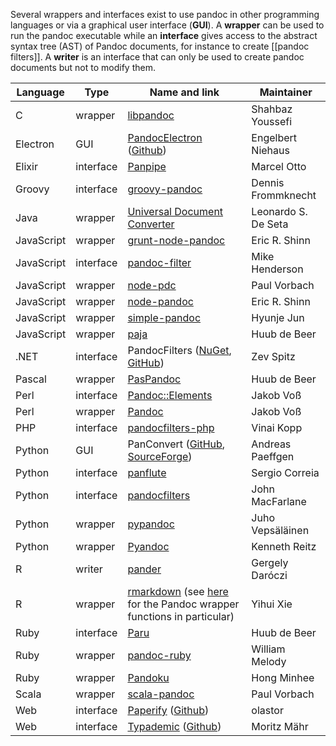 Several wrappers and interfaces exist to use pandoc in other programming languages or via a graphical user interface (**GUI**). A **wrapper** can be used to run the pandoc executable while an **interface** gives access to the abstract syntax tree (AST) of Pandoc documents, for instance to create [[pandoc filters]]. A **writer** is an interface that can only be used to create pandoc documents but not to modify them.

Language	| Type	| Name and link	| Maintainer  
---	| ---	| ---	| ---  
C	| wrapper	| [libpandoc](http://github.com/ShabbyX/libpandoc/tree/master)	| Shahbaz Youssefi  
Electron	| GUI	| [PandocElectron](https://niebert.github.io/PanDocElectron/) ([Github](https://github.com/niebert/PanDocElectron))	| Engelbert Niehaus
Elixir	| interface	| [Panpipe](https://github.com/marcelotto/panpipe)	| Marcel Otto  
Groovy	| interface	| [groovy-pandoc](https://github.com/dfrommi/groovy-pandoc)	| Dennis Frommknecht  
Java	| wrapper	| [Universal Document Converter](https://bitbucket.org/leito/universal-document-converter)	| Leonardo S. De Seta  
JavaScript	| wrapper	| [grunt-node-pandoc](https://www.npmjs.com/package/grunt-node-pandoc)	| Eric R. Shinn  
JavaScript	| interface	| [pandoc-filter](https://www.npmjs.com/package/pandoc-filter)	| Mike Henderson  
JavaScript	| wrapper	| [node-pdc](https://github.com/pvorb/node-pdc)	| Paul Vorbach  
JavaScript	| wrapper	| [node-pandoc](https://www.npmjs.com/package/node-pandoc)	| Eric R. Shinn  
JavaScript	| wrapper	| [simple-pandoc](https://www.npmjs.com/package/simple-pandoc)	| Hyunje Jun  
JavaScript	| wrapper	| [paja](https://www.npmjs.com/package/paja)	| Huub de Beer  
.NET    | interface     | PandocFilters ([NuGet](https://www.nuget.org/packages/PandocFilters/), [GitHub](https://github.com/zspitz/PandocFilters)) | Zev Spitz  
Pascal	| wrapper	| [PasPandoc](https://github.com/htdebeer/PasPandoc)	| Huub de Beer  
Perl	| interface	| [Pandoc::Elements](https://metacpan.org/pod/Pandoc::Elements)	| Jakob Voß  
Perl	| wrapper	| [Pandoc](https://metacpan.org/pod/Pandoc)	| Jakob Voß  
PHP	| interface	| [pandocfilters-php](https://github.com/vinai/pandocfilters-php)	| Vinai Kopp  
Python	| GUI	| PanConvert ([GitHub](https://github.com/apaeffgen/PanConvert), [SourceForge](http://panconvert.sourceforge.net))	| Andreas Paeffgen  
Python	| interface	| [panflute](https://github.com/sergiocorreia/panflute)	| Sergio Correia  
Python	| interface	| [pandocfilters](https://github.com/jgm/pandocfilters)	| John MacFarlane  
Python	| wrapper	| [pypandoc](https://github.com/bebraw/pypandoc)	| Juho Vepsäläinen  
Python	| wrapper	| [Pyandoc](https://github.com/kennethreitz/pyandoc)	| Kenneth Reitz  
R	| writer	| [pander](https://github.com/Rapporter/pander)	| Gergely Daróczi  
R       | wrapper       | [rmarkdown](https://github.com/rstudio/rmarkdown/) (see [here](https://rmarkdown.rstudio.com/docs/reference/index.html#section-pandoc) for the Pandoc wrapper functions in particular) | Yihui Xie
Ruby	| interface	| [Paru](https://heerdebeer.org/Software/markdown/paru/)	| Huub de Beer  
Ruby	| wrapper	| [pandoc-ruby](https://github.com/alphabetum/pandoc-ruby)	| William Melody  
Ruby	| wrapper	| [Pandoku](https://github.com/lunant/pandoku)	| Hong Minhee  
Scala	| wrapper	| [scala-pandoc](https://github.com/pvorb/scala-pandoc)	| Paul Vorbach  
Web	| interface	| [Paperify](https://www.paperify.org) ([Github](https://github.com/olastor/paperify))	| olastor  
Web	| interface	| [Typademic](https://typademic.ch) ([Github](https://github.com/maehr/typademic))	| Moritz Mähr
